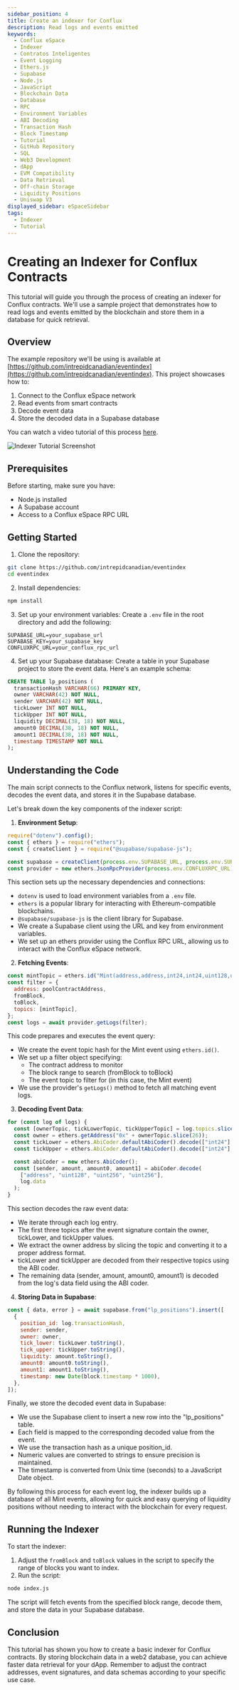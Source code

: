 ```yaml
---
sidebar_position: 4
title: Create an indexer for Conflux
description: Read logs and events emitted
keywords:
  - Conflux eSpace
  - Indexer
  - Contratos Inteligentes
  - Event Logging
  - Ethers.js
  - Supabase
  - Node.js
  - JavaScript
  - Blockchain Data
  - Database
  - RPC
  - Environment Variables
  - ABI Decoding
  - Transaction Hash
  - Block Timestamp
  - Tutorial
  - GitHub Repository
  - SQL
  - Web3 Development
  - dApp
  - EVM Compatibility
  - Data Retrieval
  - Off-chain Storage
  - Liquidity Positions
  - Uniswap V3
displayed_sidebar: eSpaceSidebar
tags:
  - Indexer
  - Tutorial
---
```


# Creating an Indexer for Conflux Contracts

This tutorial will guide you through the process of creating an indexer for Conflux contracts. We'll use a sample project that demonstrates how to read logs and events emitted by the blockchain and store them in a database for quick retrieval.

## Overview

The example repository we'll be using is available at [https://github.com/intrepidcanadian/eventindex](https://github.com/intrepidcanadian/eventindex). This project showcases how to:

1. Connect to the Conflux eSpace network
2. Read events from smart contracts
3. Decode event data
4. Store the decoded data in a Supabase database

You can watch a video tutorial of this process [here](https://www.loom.com/share/859bf23a98c7467292f52c0ce949e4e1).

![Indexer Tutorial Screenshot](../img/IndexerTutorial.png)

## Prerequisites

Before starting, make sure you have:

- Node.js installed
- A Supabase account
- Access to a Conflux eSpace RPC URL

## Getting Started

1. Clone the repository:
  ```bash
  git clone https://github.com/intrepidcanadian/eventindex
  cd eventindex
  ```

2. Install dependencies:
  ```bash
  npm install
  ```

3. Set up your environment variables:
  Create a `.env` file in the root directory and add the following:
  ```
  SUPABASE_URL=your_supabase_url
  SUPABASE_KEY=your_supabase_key
  CONFLUXRPC_URL=your_conflux_rpc_url
  ```

4. Set up your Supabase database:
  Create a table in your Supabase project to store the event data. Here's an example schema:

  ```sql
  CREATE TABLE lp_positions (
    transactionHash VARCHAR(66) PRIMARY KEY,
    owner VARCHAR(42) NOT NULL,
    sender VARCHAR(42) NOT NULL,
    tickLower INT NOT NULL,
    tickUpper INT NOT NULL,
    liquidity DECIMAL(38, 18) NOT NULL,
    amount0 DECIMAL(38, 18) NOT NULL,
    amount1 DECIMAL(38, 18) NOT NULL,
    timestamp TIMESTAMP NOT NULL
  );
  ```

## Understanding the Code

The main script connects to the Conflux network, listens for specific events, decodes the event data, and stores it in the Supabase database.

Let's break down the key components of the indexer script:

1. **Environment Setup**:

  ```javascript
  require("dotenv").config();
  const { ethers } = require("ethers");
  const { createClient } = require("@supabase/supabase-js");

  const supabase = createClient(process.env.SUPABASE_URL, process.env.SUPABASE_KEY);
  const provider = new ethers.JsonRpcProvider(process.env.CONFLUXRPC_URL);
  ```

  This section sets up the necessary dependencies and connections:

  - `dotenv` is used to load environment variables from a `.env` file.
  - `ethers` is a popular library for interacting with Ethereum-compatible blockchains.
  - `@supabase/supabase-js` is the client library for Supabase.
  - We create a Supabase client using the URL and key from environment variables.
  - We set up an ethers provider using the Conflux RPC URL, allowing us to interact with the Conflux eSpace network.

2. **Fetching Events**:

  ```javascript
  const mintTopic = ethers.id("Mint(address,address,int24,int24,uint128,uint256,uint256)");
  const filter = {
    address: poolContractAddress,
    fromBlock,
    toBlock,
    topics: [mintTopic],
  };
  const logs = await provider.getLogs(filter);
  ```

  This code prepares and executes the event query:

  - We create the event topic hash for the Mint event using `ethers.id()`.
  - We set up a filter object specifying:
    - The contract address to monitor
    - The block range to search (fromBlock to toBlock)
    - The event topic to filter for (in this case, the Mint event)
  - We use the provider's `getLogs()` method to fetch all matching event logs.

3. **Decoding Event Data**:

  ```javascript
  for (const log of logs) {
    const [ownerTopic, tickLowerTopic, tickUpperTopic] = log.topics.slice(1);
    const owner = ethers.getAddress("0x" + ownerTopic.slice(26));
    const tickLower = ethers.AbiCoder.defaultAbiCoder().decode(["int24"], tickLowerTopic)[0];
    const tickUpper = ethers.AbiCoder.defaultAbiCoder().decode(["int24"], tickUpperTopic)[0];

    const abiCoder = new ethers.AbiCoder();
    const [sender, amount, amount0, amount1] = abiCoder.decode(
      ["address", "uint128", "uint256", "uint256"],
      log.data
    );
  }
  ```

  This section decodes the raw event data:

  - We iterate through each log entry.
  - The first three topics after the event signature contain the owner, tickLower, and tickUpper values.
  - We extract the owner address by slicing the topic and converting it to a proper address format.
  - tickLower and tickUpper are decoded from their respective topics using the ABI coder.
  - The remaining data (sender, amount, amount0, amount1) is decoded from the log's data field using the ABI coder.

4. **Storing Data in Supabase**:

  ```javascript
  const { data, error } = await supabase.from("lp_positions").insert([
    {
      position_id: log.transactionHash,
      sender: sender,
      owner: owner,
      tick_lower: tickLower.toString(),
      tick_upper: tickUpper.toString(),
      liquidity: amount.toString(),
      amount0: amount0.toString(),
      amount1: amount1.toString(),
      timestamp: new Date(block.timestamp * 1000),
    },
  ]);
  ```

  Finally, we store the decoded event data in Supabase:

  - We use the Supabase client to insert a new row into the "lp_positions" table.
  - Each field is mapped to the corresponding decoded value from the event.
  - We use the transaction hash as a unique position_id.
  - Numeric values are converted to strings to ensure precision is maintained.
  - The timestamp is converted from Unix time (seconds) to a JavaScript Date object.

By following this process for each event log, the indexer builds up a database of all Mint events, allowing for quick and easy querying of liquidity positions without needing to interact with the blockchain for every request.

## Running the Indexer

To start the indexer:

1. Adjust the `fromBlock` and `toBlock` values in the script to specify the range of blocks you want to index.
2. Run the script:
  ```bash
  node index.js
  ```

The script will fetch events from the specified block range, decode them, and store the data in your Supabase database.

## Conclusion

This tutorial has shown you how to create a basic indexer for Conflux contracts. By storing blockchain data in a web2 database, you can achieve faster data retrieval for your dApp. Remember to adjust the contract addresses, event signatures, and data schemas according to your specific use case.
